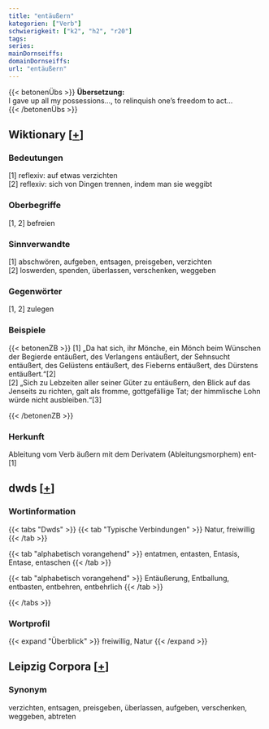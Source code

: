 ```yaml
---
title: "entäußern"
kategorien: ["Verb"]
schwierigkeit: ["k2", "h2", "r20"]
tags:
series:
mainDornseiffs:
domainDornseiffs:
url: "entäußern"
---
```


{{< betonenÜbs >}}
**Übersetzung:**  
I gave up all my possessions..., to relinquish one’s freedom to act...  
{{< /betonenÜbs >}}

## Wiktionary [[+](https://de.wiktionary.org/wiki/entäußern)]

### Bedeutungen
[1] reflexiv: auf etwas verzichten  
[2] reflexiv: sich von Dingen trennen, indem man sie weggibt  

### Oberbegriffe
[1, 2] befreien  

### Sinnverwandte
[1] abschwören, aufgeben, entsagen, preisgeben, verzichten  
[2] loswerden, spenden, überlassen, verschenken, weggeben  

### Gegenwörter
[1, 2] zulegen  

### Beispiele
{{< betonenZB >}}
[1] „Da hat sich, ihr Mönche, ein Mönch beim Wünschen der Begierde entäußert, des Verlangens entäußert, der Sehnsucht entäußert, des Gelüstens entäußert, des Fieberns entäußert, des Dürstens entäußert.“[2]  
[2] „Sich zu Lebzeiten aller seiner Güter zu entäußern, den Blick auf das Jenseits zu richten, galt als fromme, gottgefällige Tat; der himmlische Lohn würde nicht ausbleiben.“[3]  

{{< /betonenZB >}}
### Herkunft
Ableitung vom Verb äußern mit dem Derivatem (Ableitungsmorphem) ent-[1]  



## dwds [[+](https://www.dwds.de/wb/entäußern)]

### Wortinformation
{{< tabs "Dwds" >}}
{{< tab "Typische Verbindungen" >}}
Natur, freiwillig
{{< /tab >}}

{{< tab "alphabetisch vorangehend" >}}
entatmen, entasten, Entasis, Entase, entaschen
{{< /tab >}}

{{< tab "alphabetisch vorangehend" >}}
Entäußerung, Entballung, entbasten, entbehren, entbehrlich
{{< /tab >}}

{{< /tabs >}}

### Wortprofil
{{< expand "Überblick" >}} freiwillig, Natur {{< /expand >}}

## Leipzig Corpora [[+](https://corpora.uni-leipzig.de/en/res?word=entäußern&corpusId=deu_newscrawl-public_2018)]


### Synonym
verzichten, entsagen, preisgeben, überlassen, aufgeben, verschenken, weggeben, abtreten

